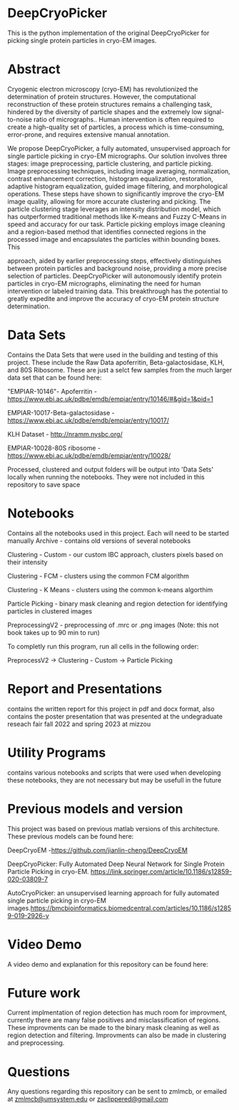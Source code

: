 # DeepCryoPicker
This is the python implementation of the original DeepCryoPicker for picking single protein particles in cryo-EM images. 

# Abstract
Cryogenic electron microscopy (cryo-EM) has revolutionized the determination of protein structures. However, the computational reconstruction of these protein structures remains a challenging task, hindered by the diversity of particle shapes and the extremely low signal-to-noise ratio of micrographs.. Human intervention is often required to create a high-quality set of particles, a process which is time-consuming, error-prone, and requires extensive manual annotation.

We propose DeepCryoPicker, a fully automated, unsupervised approach for single particle picking in cryo-EM micrographs. Our solution involves three stages: image preprocessing, particle clustering, and particle picking. Image preprocessing techniques, including image averaging, normalization, contrast enhancement correction, histogram equalization, restoration, adaptive histogram equalization, guided image filtering, and morphological operations. These steps have shown to significantly improve the cryo-EM image quality, allowing for more accurate clustering and picking. The particle clustering stage leverages an intensity distribution model, which has outperformed traditional methods like K-means and Fuzzy C-Means in speed and accuracy for our task. Particle picking employs image cleaning and a region-based method that identifies connected regions in the processed image and encapsulates the particles within bounding boxes. This

approach, aided by earlier preprocessing steps, effectively distinguishes between protein particles and background noise, providing a more precise selection of particles.
DeepCryoPicker will autonomously identify protein particles in cryo-EM micrographs, eliminating the need for human intervention or labeled training data. This breakthrough has the potential to greatly expedite and improve the accuracy of cryo-EM protein structure determination.

# Data Sets
Contains the Data Sets that were used in the building and testing of this project. These include the Raw Data apoferritin, Beta-galactosidase, KLH, and 80S Ribosome. These are just a selct few samples from the much larger data set that can be found here:

  "EMPIAR-10146"- Apoferritin - https://www.ebi.ac.uk/pdbe/emdb/empiar/entry/10146/#&gid=1&pid=1
  
  EMPIAR-10017-Beta-galactosidase - https://www.ebi.ac.uk/pdbe/emdb/empiar/entry/10017/
  
  KLH Dataset - http://nramm.nysbc.org/
  
  EMPIAR-10028-80S ribosome - https://www.ebi.ac.uk/pdbe/emdb/empiar/entry/10028/
  
 Processed, clustered and output folders will be output into 'Data Sets' locally when running the notebooks. They were not included in this repository to save space
 
 # Notebooks
 Contains all the notebooks used in this project. Each will need to be started manually
 Archive - contains old versions of several notebooks
 
   Clustering - Custom - our custom IBC approach, clusters pixels based on their intensity
   
   Clustering - FCM - clusters using the common FCM algorithm
   
   Clustering - K Means - clusters using the common k-means algorthim
   
   Particle Picking - binary mask cleaning and region detection for identifying particles in clustered images
   
   PreprocessingV2 - preprocessing of .mrc or .png images (Note: this not book takes up to 90 min to run)
   
 To completly run this program, run all cells in the following order:
 
  PreprocessV2 -> Clustering - Custom -> Particle Picking
 
# Report and Presentations
contains the written report for this project in pdf and docx format, also contains the poster presentation that was presented at the undegraduate reseach fair fall 2022 and spring 2023 at mizzou

# Utility Programs
contains various notebooks and scripts that were used when developing these notebooks, they are not necessary but may be usefull in the future

# Previous models and version
This project was based on previous matlab versions of this architecture. These previous models can be found here:

  DeepCryoEM -https://github.com/jianlin-cheng/DeepCryoEM
  
  DeepCryoPicker: Fully Automated Deep Neural Network for Single Protein Particle Picking in cryo-EM. https://link.springer.com/article/10.1186/s12859-020-03809-7
  
  AutoCryoPicker: an unsupervised learning approach for fully automated single particle picking in cryo-EM images.https://bmcbioinformatics.biomedcentral.com/articles/10.1186/s12859-019-2926-y
 
# Video Demo
A video demo and explanation for this repository can be found here:

# Future work
Current implmentation of region detection has much room for improvment, currently there are many false positives and misclassification of regions. These improvments can be made to the binary mask cleaning as well as region detection and filtering. Improvments can also be made in clustering and preprocessing.

# Questions
Any questions regarding this repository can be sent to zmlmcb, or emailed at zmlmcb@umsystem.edu or zaclippered@gmail.com

